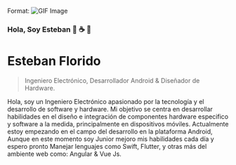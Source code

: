 Format: ![GIF Image](https://i.pinimg.com/originals/c0/45/ad/c045ad4c02705c03302bbc843bb5a0ee.gif)

### Hola, Soy Esteban :rocket: :coffee: 👋

# Esteban Florido
> Ingeniero Electrónico, Desarrollador Android & Diseñador de Hardware.

Hola, soy un Ingeniero Electrónico apasionado por la tecnología y el desarrollo de software y hardware. Mi objetivo se centra en desarrollar habilidades en el diseño e integración de componentes hardware especifico y software a la medida, principalmente en dispositivos móviles. Actualmente estoy empezando en el campo del desarrollo en la plataforma Android, Aunque en este momento soy Junior mejoro mis habilidades cada día y espero pronto Manejar lenguajes como Swift, Flutter, y otras más del ambiente web como:  Angular & Vue Js.


<!--
**EfloridoV/EfloridoV** is a ✨ _special_ ✨ repository because its `README.md` (this file) appears on your GitHub profile.

Here are some ideas to get you started:

- 🔭 I’m currently working on ...
- 🌱 I’m currently learning ...
- 👯 I’m looking to collaborate on ...
- 🤔 I’m looking for help with ...
- 💬 Ask me about ...
- 📫 How to reach me: ...
- 😄 Pronouns: ...
- ⚡ Fun fact: ...
-->
